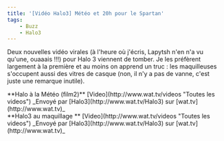 ```yaml
---
title: '[Vidéo Halo3] Météo et 20h pour le Spartan'
tags:
    - Buzz
    - Halo3
---
```


Deux nouvelles vidéo virales (à l'heure où j'écris, Lapytsh n'en n'a vu qu'une, ouaaais !!!) pour Halo 3 viennent de tomber. Je les préfèrent largement à la première et au moins on apprend un truc : les maquilleuses s'occupent aussi des vitres de casque (non, il n'y a pas de vanne, c'est juste une remarque inutile).

<div>
**Halo à la Météo (film2)**
[Video](http://www.wat.tv/videos "Toutes les videos")
_Envoyé par [Halo3](http://www.wat.tv/Halo3) sur [wat.tv](http://www.wat.tv)_</div>

<div>
**Halo3 au maquillage **
[Video](http://www.wat.tv/videos "Toutes les videos")
_Envoyé par [Halo3](http://www.wat.tv/Halo3) sur [wat.tv](http://www.wat.tv)_</div>
